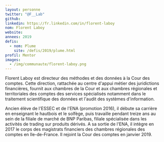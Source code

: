 ```yaml
---
layout: personne
twitter: "@F__Lab"
github:
linkedin: https://fr.linkedin.com/in/florent-laboy
nom: Florent Laboy
website:
annees: 2019
defis:
  - nom: Plume
    site: /defis/2019/plume.html
profil: Mentor
images:
  - /img/communaute/florent-laboy.png
---
```


Florent Laboy est directeur des méthodes et des données à la Cour des comptes. Cette direction, rattachée au centre d'appui métier des juridictions financières, fournit aux chambres de la Cour et aux chambres régionales et territoriales des comptes des services spécialisés notamment dans le traitement scientifique des données et l'audit des systèmes d'information.

Ancien élève de l'ESSEC et de l'ENA (promotion 2016), il débute sa carrière en enseignant le hautbois et le solfège, puis travaille pendant treize ans au sein de la filiale de marché de BNP Paribas, filiale spécialisée dans les activités de trading sur produits dérivés. A sa sortie de l'ENA, il intègre en 2017 le corps des magistrats financiers des chambres régionales des comptes en Ile-de-France. Il rejoint la Cour des comptes en janvier 2019.
